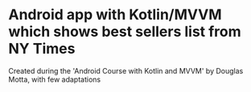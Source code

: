 # Android app with Kotlin/MVVM which shows best sellers list from NY Times

Created during the 'Android Course with Kotlin and MVVM' by Douglas Motta, with few adaptations